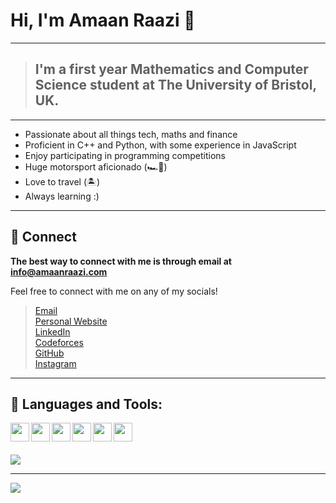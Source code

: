 # Hi, I'm Amaan Raazi 👋

---
> ## I'm a first year Mathematics and Computer Science student at The University of Bristol, UK.
---

- Passionate about all things tech, maths and finance
- Proficient in C++ and Python, with some experience in JavaScript 
- Enjoy participating in programming competitions
- Huge motorsport aficionado (🏎️💨)
- Love to travel (🏝️)
- Always learning :)

---

## 📝 Connect

<b> The best way to connect with me is through email at <a href="mailto:info@amaanraazi.com">info@amaanraazi.com</a> </b>

Feel free to connect with me on any of my socials!
<br>
> <a href="mailto:info@amaanraazi.com">Email</a>
> <br>
> <a href="https://amaanraazi.com">Personal Website</a>
> <br>
> <a href="https://www.linkedin.com/in/amaan-raazi/">LinkedIn</a>
> <br>
> <a href="https://codeforces.com/profile/amaan_raazi">Codeforces</a>
> <br>
> <a href="https://github.com/amaan-raazi">GitHub</a>
> <br>
> <a display="block" href="https://instagram.com/amr_raazi">Instagram</a>

---

## 🔨 Languages and Tools:

<img  align ="left" width="30px" src="https://cdn.jsdelivr.net/npm/@loganmarchione/homelab-svg-assets@latest/assets/python.svg" />
<img  align ="left" width="30px" src="https://cdn.jsdelivr.net/npm/@loganmarchione/homelab-svg-assets@latest/assets/cplusplus.svg" />
<img  align ="left" width="30px" src="https://cdn.jsdelivr.net/npm/@loganmarchione/homelab-svg-assets@latest/assets/html5.svg" />
<img  align ="left" width="30px" src="https://cdn.jsdelivr.net/npm/@loganmarchione/homelab-svg-assets@latest/assets/css3.svg"/>
<img  align ="left" width="30px" src="https://cdn.jsdelivr.net/npm/@loganmarchione/homelab-svg-assets@latest/assets/javascript.svg" />
<img  align ="left" width="30px" src="https://cdn.jsdelivr.net/npm/@loganmarchione/homelab-svg-assets@latest/assets/git.svg"/>
<br>
<br>
<br>
<img src="https://github-readme-stats.vercel.app/api/top-langs/?username=amaan-raazi&theme=onedark">

---
<img src="https://github-readme-streak-stats.herokuapp.com/?user=amaan-raazi&theme=dark">




